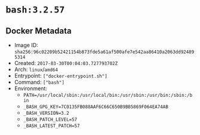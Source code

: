# `bash:3.2.57`

## Docker Metadata

- Image ID: `sha256:96c02209b52421154b873fde5a61af500afe7e542aa86410a2063dd924895314`
- Created: `2017-03-30T00:04:03.727793702Z`
- Arch: `linux`/`amd64`
- Entrypoint: `["docker-entrypoint.sh"]`
- Command: `["bash"]`
- Environment:
  - `PATH=/usr/local/sbin:/usr/local/bin:/usr/sbin:/usr/bin:/sbin:/bin`
  - `_BASH_GPG_KEY=7C0135FB088AAF6C66C650B9BB5869F064EA74AB`
  - `_BASH_VERSION=3.2`
  - `_BASH_PATCH_LEVEL=57`
  - `_BASH_LATEST_PATCH=57`
